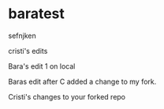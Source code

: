 # baratest


sefnjken

cristi's edits

Bara's edit 1 on local

Baras edit after C added a change to my fork.

Cristi's changes to your forked repo